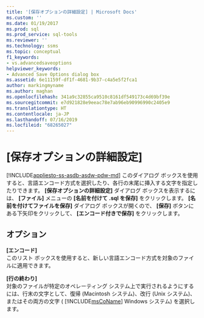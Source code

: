 ```yaml
---
title: '[保存オプションの詳細設定] | Microsoft Docs'
ms.custom: ''
ms.date: 01/19/2017
ms.prod: sql
ms.prod_service: sql-tools
ms.reviewer: ''
ms.technology: ssms
ms.topic: conceptual
f1_keywords:
- vs.advancedsaveoptions
helpviewer_keywords:
- Advanced Save Options dialog box
ms.assetid: 6e11159f-df1f-4681-9b37-c4a5e5f2fca1
author: markingmyname
ms.author: maghan
ms.openlocfilehash: 341a9c32855ca9510c8161df549173c4d69bf39e
ms.sourcegitcommit: e7d921828e9eeac78e7ab96eb90996990c2405e9
ms.translationtype: HT
ms.contentlocale: ja-JP
ms.lasthandoff: 07/16/2019
ms.locfileid: "68265027"
---
```

# <a name="advanced-save-options"></a>[保存オプションの詳細設定]
[!INCLUDE[appliesto-ss-asdb-asdw-pdw-md](../../includes/appliesto-ss-asdb-asdw-pdw-md.md)]
このダイアログ ボックスを使用すると、言語エンコード方式を選択したり、各行の末尾に挿入する文字を指定したりできます。 **[保存オプションの詳細設定]** ダイアログ ボックスを表示するには、 **[ファイル]** メニューの **[名前を付けて** <query name> **.sql を保存]** をクリックします。 **[名前を付けてファイルを保存]** ダイアログ ボックスが開くので、 **[保存]** ボタンにある下矢印をクリックして、 **[エンコード付きで保存]** をクリックします。  
  
## <a name="options"></a>オプション  
**[エンコード]**  
このリスト ボックスを使用すると、新しい言語エンコード方式を対象のファイルに適用できます。  
  
**[行の終わり]**  
対象のファイルが特定のオペレーティング システム上で実行されるようにするには、行末の文字として、復帰 (Macintosh システム)、改行 (Unix システム)、またはその両方の文字 ( [!INCLUDE[msCoName](../../includes/msconame_md.md)] Windows システム) を選択します。  
  
